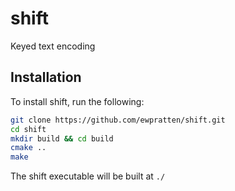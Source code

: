 # shift
Keyed text encoding

## Installation
To install shift, run the following:
```sh
git clone https://github.com/ewpratten/shift.git
cd shift
mkdir build && cd build
cmake ..
make
```

The shift executable will be built at `./`
